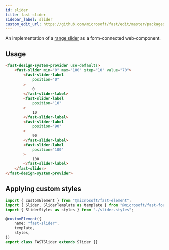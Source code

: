 ```yaml
---
id: slider
title: fast-slider
sidebar_label: slider
custom_edit_url: https://github.com/microsoft/fast/edit/master/packages/web-components/fast-foundation/src/slider/README.md
---
```


An implementation of a [range slider](https://developer.mozilla.org/en-US/docs/Web/HTML/Element/Input/range) as a form-connected web-component.

## Usage

```html live
<fast-design-system-provider use-defaults>
    <fast-slider min="0" max="100" step="10" value="70">
        <fast-slider-label
            position="0"
        >
            0
        </fast-slider-label>
        <fast-slider-label
            position="10"
        >
            10
        </fast-slider-label>
        <fast-slider-label
            position="90"
        >
            90
        </fast-slider-label>
        <fast-slider-label
            position="100"
        >
            100
        </fast-slider-label>
    </fast-slider>
</fast-design-system-provider>
```

## Applying custom styles

```ts
import { customElement } from "@microsoft/fast-element";
import { Slider, SliderTemplate as template } from "@microsoft/fast-foundation";
import { SliderStyles as styles } from "./slider.styles";

@customElement({
    name: "fast-slider",
    template,
    styles,
})
export class FASTSlider extends Slider {}
```